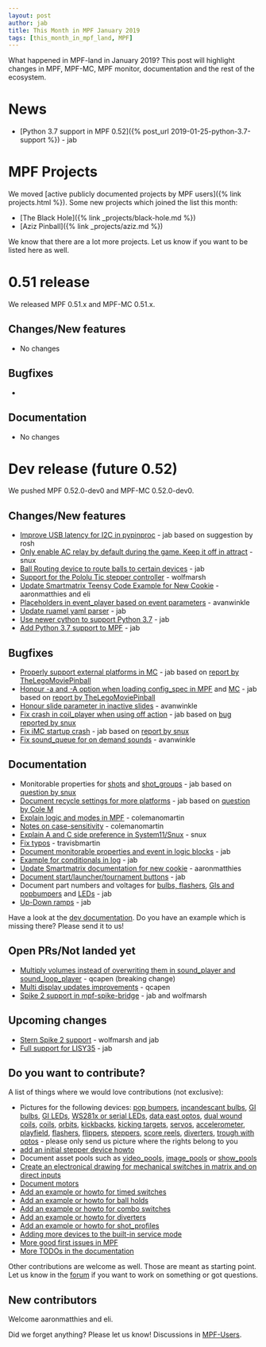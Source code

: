 ```yaml
---
layout: post
author: jab
title: This Month in MPF January 2019
tags: [this_month_in_mpf_land, MPF]
---
```

What happened in MPF-land in January 2019?
This post will highlight changes in MPF, MPF-MC, MPF monitor, documentation
and the rest of the ecosystem.

# News

* [Python 3.7 support in MPF 0.52]({% post_url 2019-01-25-python-3.7-support %}) - jab

# MPF Projects

We moved [active publicly documented projects by MPF users]({% link projects.html %}).
Some new projects which joined the list this month:

* [The Black Hole]({% link _projects/black-hole.md %})
* [Aziz Pinball]({% link _projects/aziz.md %})


We know that there are a lot more projects. Let us know if you want to be listed here as well.

# 0.51 release

We released MPF 0.51.x and MPF-MC 0.51.x.

## Changes/New features

* No changes

## Bugfixes

* 

## Documentation

* No changes

# Dev release (future 0.52)

We pushed MPF 0.52.0-dev0 and MPF-MC 0.52.0-dev0.

## Changes/New features

* [Improve USB latency for I2C in pypinproc](https://github.com/missionpinball/pypinproc/pull/5) - jab based on suggestion by rosh
* [Only enable AC relay by default during the game. Keep it off in attract](https://github.com/missionpinball/mpf/pull/1289) - snux
* [Ball Routing device to route balls to certain devices](https://github.com/missionpinball/mpf/pull/1291) - jab
* [Support for the Pololu Tic stepper controller](https://github.com/missionpinball/mpf/pull/1293) - wolfmarsh
* [Update Smartmatrix Teensy Code Example for New Cookie](https://github.com/missionpinball/mpf/pull/1295) - aaronmatthies and eli
* [Placeholders in event_player based on event parameters](https://github.com/missionpinball/mpf/pull/1297) - avanwinkle
* [Update ruamel yaml parser](https://github.com/missionpinball/mpf/pull/1298) - jab
* [Use newer cython to support Python 3.7](https://github.com/missionpinball/mpf-debian-installer/commit/532d8757c078ef568b6a9d3473a1db63d35e84ef) - jab
* [Add Python 3.7 support to MPF](https://github.com/missionpinball/mpf/pull/1300) - jab

## Bugfixes

* [Properly support external platforms in MC](https://github.com/missionpinball/mpf-mc/pull/361) - jab based on [report by TheLegoMoviePinball](https://groups.google.com/forum/#!topic/mpf-users/okl8PjXrlWI) 
* [Honour -a and -A option when loading config_spec in MPF](https://github.com/missionpinball/mpf/pull/1280) and [MC](https://github.com/missionpinball/mpf-mc/pull/362) - jab based on [report by TheLegoMoviePinball](https://groups.google.com/forum/#!topic/mpf-users/okl8PjXrlWI)
* [Honour slide parameter in inactive slides](https://github.com/missionpinball/mpf-mc/pull/363) - avanwinkle
* [Fix crash in coil_player when using off action](https://github.com/missionpinball/mpf/pull/new/coil_player_crash) - jab based on [bug reported by snux](https://github.com/missionpinball/mpf/issues/1282)
* [Fix iMC startup crash](https://github.com/missionpinball/mpf-mc/pull/364) - jab based on [report by snux](https://groups.google.com/forum/#!topic/mpf-users/YLrh6RKlx0s)
* [Fix sound_queue for on demand sounds](https://github.com/missionpinball/mpf/pull/1299) - avanwinkle

## Documentation

* Monitorable properties for [shots](https://github.com/missionpinball/mpf/pull/1287) and [shot_groups](https://github.com/missionpinball/mpf-docs/commit/f2b1833153fb391d6316ed8afb18761eaa580854) - jab based on [question by snux](https://groups.google.com/forum/#!topic/mpf-users/cVnmhJIN1tM)  
* [Document recycle settings for more platforms](https://github.com/missionpinball/mpf-docs/commit/cec753171700165814d0853684e6ac9c6357df76) - jab based on [question by Cole M](https://groups.google.com/forum/#!topic/mpf-users/qGVVwTbYnrA)
* [Explain logic and modes in MPF](https://github.com/missionpinball/mpf-docs/pull/197) - colemanomartin
* [Notes on case-sensitivity](https://github.com/missionpinball/mpf-docs/pull/195) - colemanomartin
* [Explain A and C side preference in System11/Snux](https://github.com/missionpinball/mpf-docs/pull/194) - snux
* [Fix typos](https://github.com/missionpinball/mpf-docs/pull/196) - travisbmartin
* [Document monitorable properties and event in logic blocks](https://github.com/missionpinball/mpf-docs/commit/7a03143a5ebf571f6092ebf4b28a7b7282420584) - jab
* [Example for conditionals in log](https://github.com/missionpinball/mpf-docs/commit/34e8403e29d3292d82ff768bac95c400f16191c4) - jab
* [Update Smartmatrix documentation for new cookie](https://github.com/missionpinball/mpf-docs/pull/198) - aaronmatthies
* [Document start/launcher/tournament buttons](https://github.com/missionpinball/mpf-docs/commit/1073eb379d827037f094123d73d4180ab433d8e3) - jab
* Document part numbers and voltages for [bulbs, flashers](https://github.com/missionpinball/mpf-docs/commit/59c62c471e8c9237b33bfa424f192eb332d8d500), [GIs and popbumpers](https://github.com/missionpinball/mpf-docs/commit/ddfa77cfbfd6fa37ecf2b36f911d4220f84a9d8f) and [LEDs](https://github.com/missionpinball/mpf-docs/commit/24bbc32b25a75580d9407a12676d12cd14af9136) - jab 
* [Up-Down ramps](https://github.com/missionpinball/mpf-docs/commit/79166be8691b92e2c8f3a77c0f76ce299ad56759) - jab

Have a look at the [dev documentation](http://docs.missionpinball.org/en/dev/).
Do you have an example which is missing there? Please send it to us!

## Open PRs/Not landed yet

* [Multiply volumes instead of overwriting them in sound_player and sound_loop_player](https://github.com/missionpinball/mpf-mc/pull/333) - qcapen (breaking change)
* [Multi display updates improvements](https://github.com/missionpinball/mpf-mc/pull/323) - qcapen
* [Spike 2 support in mpf-spike-bridge](https://github.com/missionpinball/mpf-spike-bridge/pull/1) - jab and wolfmarsh

## Upcoming changes

* [Stern Spike 2 support](https://github.com/missionpinball/mpf/issues/1246) - wolfmarsh and jab
* [Full support for LISY35](https://github.com/missionpinball/mpf/issues/1218) - jab

## Do you want to contribute?

A list of things where we would love contributions (not exclusive):

* Pictures for the following devices: [pop bumpers](http://docs.missionpinball.org/en/dev/mechs/pop_bumpers/index.html),
  [incandescant bulbs](http://docs.missionpinball.org/en/dev/mechs/lights/matrix_lights.html),
  [GI bulbs](http://docs.missionpinball.org/en/dev/mechs/lights/gis.html),
  [GI LEDs](http://docs.missionpinball.org/en/dev/mechs/lights/gis.html),
  [WS281x or serial LEDs](http://docs.missionpinball.org/en/dev/mechs/lights/leds.html),
  [data east optos](docs.missionpinball.org/en/dev/mechs/switches/optos.html),
  [dual wound coils](http://docs.missionpinball.org/en/dev/mechs/coils/dual_wound_coils.html),
  [coils](http://docs.missionpinball.org/en/dev/mechs/coils/index.html),
  [orbits](http://docs.missionpinball.org/en/dev/mechs/loops/index.html),
  [kickbacks](http://docs.missionpinball.org/en/dev/mechs/kickbacks/index.html),
  [kicking targets](http://docs.missionpinball.org/en/dev/mechs/targets/kicking_targets/index.html),
  [servos](http://docs.missionpinball.org/en/dev/mechs/servos/index.html),
  [accelerometer](http://docs.missionpinball.org/en/dev/mechs/accelerometers/index.html),
  [playfield](http://docs.missionpinball.org/en/dev/mechs/playfields/index.html),
  [flashers](http://docs.missionpinball.org/en/dev/mechs/lights/flashers.html),
  [flippers](http://docs.missionpinball.org/en/dev/mechs/flippers/index.html),
  [steppers](http://docs.missionpinball.org/en/dev/mechs/steppers/index.html),
  [score reels](http://docs.missionpinball.org/en/dev/mechs/score_reels/index.html),
  [diverters](http://docs.missionpinball.org/en/dev/mechs/diverters/index.html),
  [trough with optos](http://docs.missionpinball.org/en/dev/mechs/troughs/index.html) - please only send us picture where the rights belong to you
* [add an initial stepper device howto](http://docs.missionpinball.org/en/dev/mechs/steppers/index.html)
* Document asset pools such as [video_pools](http://docs.missionpinball.org/en/dev/config/video_pools.html), [image_pools](http://docs.missionpinball.org/en/dev/config/image_pools.html) or [show_pools](http://docs.missionpinball.org/en/dev/config/show_pools.html)
* [Create an electronical drawing for mechanical switches in matrix and on direct inputs](http://docs.missionpinball.org/en/dev/mechs/switches/mechanical_switches.html)
* [Document motors](http://docs.missionpinball.org/en/dev/mechs/motors/index.html)
* [Add an example or howto for timed switches](http://docs.missionpinball.org/en/dev/game_logic/timed_switches/index.html)
* [Add an example or howto for ball holds](http://docs.missionpinball.org/en/dev/game_logic/ball_holds/index.html)
* [Add an example or howto for combo switches](http://docs.missionpinball.org/en/dev/game_logic/combo_switches/index.html)
* [Add an example or howto for diverters](http://docs.missionpinball.org/en/dev/mechs/diverters/index.html)
* [Add an example or howto for shot_profiles](http://docs.missionpinball.org/en/dev/game_logic/shots/shot_profiles.html)
* [Adding more devices to the built-in service mode](https://github.com/missionpinball/mpf/issues/693)
* [More good first issues in MPF](https://github.com/missionpinball/mpf/issues?q=is%3Aissue+is%3Aopen+label%3A%22good+first+issue%22)
* [More TODOs in the documentation](http://docs.missionpinball.org/en/dev/search.html?q=help_us_to_write_it&check_keywords=yes&area=default)

Other contributions are welcome as well.
Those are meant as starting point.
Let us know in the [forum](https://groups.google.com/forum/#!forum/mpf-users)
if you want to work on something or got questions.

## New contributors

Welcome aaronmatthies and eli.

Did we forget anything? Please let us know!
Discussions in [MPF-Users](https://groups.google.com/forum/#!forum/mpf-users).
